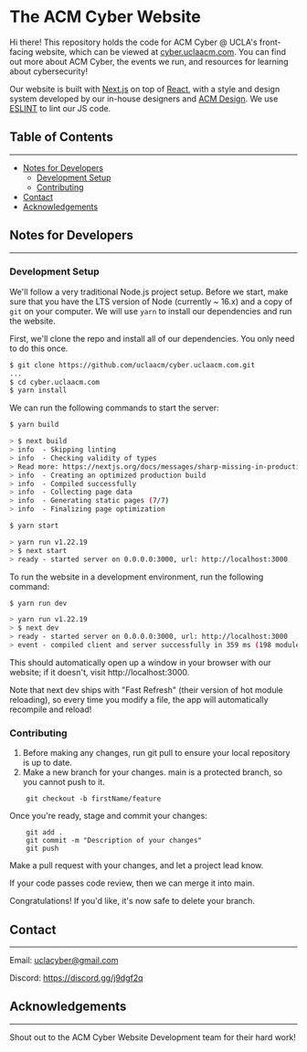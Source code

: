 # The ACM Cyber Website
Hi there! This repository holds the code for ACM Cyber @ UCLA's front-facing website, which can be viewed at [cyber.uclaacm.com](https://cyber.uclaacm.com/). You can find out more about ACM Cyber, the events we run, and resources for learning about cybersecurity!

Our website is built with [Next.js](https://nextjs.org/) on top of [React](https://reactjs.org/), with a style and design system developed by our in-house designers and [ACM Design](https://design.uclaacm.com/). We use [ESLINT](https://eslint.org/) to lint our JS code. 

## Table of Contents
---
- [Notes for Developers](#notes-for-developers)
    - [Development Setup](#development-setup)
    - [Contributing](#contributing)
- [Contact](#contact)
- [Acknowledgements](#acknowledgements)

## Notes for Developers
---
### Development Setup
We'll follow a very traditional Node.js project setup. Before we start, make sure that you have the LTS version of Node (currently ~ 16.x) and a copy of `git` on your computer. We will use `yarn` to install our dependencies and run the website. 

First, we'll clone the repo and install all of our dependencies. You only need to do this once.
```bash
$ git clone https://github.com/uclaacm/cyber.uclaacm.com.git
...
$ cd cyber.uclaacm.com
$ yarn install
```

We can run the following commands to start the server:
```bash
$ yarn build

> $ next build
> info  - Skipping linting
> info  - Checking validity of types
> Read more: https://nextjs.org/docs/messages/sharp-missing-in-production
> info  - Creating an optimized production build
> info  - Compiled successfully
> info  - Collecting page data
> info  - Generating static pages (7/7)
> info  - Finalizing page optimization

$ yarn start 

> yarn run v1.22.19
> $ next start
> ready - started server on 0.0.0.0:3000, url: http://localhost:3000
```

To run the website in a development environment, run the following command:
```bash
$ yarn run dev

> yarn run v1.22.19
> $ next dev
> ready - started server on 0.0.0.0:3000, url: http://localhost:3000
> event - compiled client and server successfully in 359 ms (198 modules)
```

This should automatically open up a window in your browser with our website; if it doesn't, visit http://localhost:3000.

Note that next dev ships with "Fast Refresh" (their version of hot module reloading), so every time you modify a file, the app will automatically recompile and reload!

### Contributing
1. Before making any changes, run git pull to ensure your local repository is up to date.
2. Make a new branch for your changes. main is a protected branch, so you cannot push to it.
```
    git checkout -b firstName/feature
```

Once you're ready, stage and commit your changes:
```
    git add .
    git commit -m "Description of your changes"
    git push
```
Make a pull request with your changes, and let a project lead know.

If your code passes code review, then we can merge it into main. 

Congratulations! If you'd like, it's now safe to delete your branch.

## Contact
---
Email: uclacyber@gmail.com

Discord: https://discord.gg/j9dgf2q

## Acknowledgements
---
Shout out to the ACM Cyber Website Development team for their hard work! 